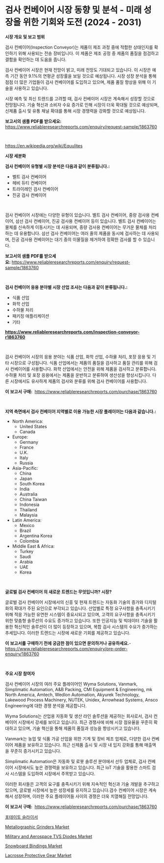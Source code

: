 <p><h1>검사 컨베이어 시장 동향 및 분석 - 미래 성장을 위한 기회와 도전 (2024 - 2031)</h1></p><p><strong>시장 개요 및 보고 범위</strong></p>
<p><p>검사 컨베이어(Inspection Conveyor)는 제품이 제조 과정 중에 적합한 상태인지를 확인하기 위해 사용되는 전송 장비입니다. 이 제품은 제조 공정 중 제품의 품질을 점검하고 결함을 확인하는 데 도움을 줍니다.</p><p>검사 컨베이어 시장은 현재 전망이 밝고, 미래 전망도 기대되고 있습니다. 이 시장은 예측 기간 동안 9.1%의 연평균 성장률을 보일 것으로 예상됩니다. 시장 성장 분석을 통해 점점 더 많은 기업들이 검사 컨베이어를 도입하고 있으며, 제품 품질 향상을 위해 이 기술을 사용하고 있습니다.</p><p>시장 예측 및 최신 트렌드를 고려할 때, 검사 컨베이어 시장은 계속해서 성장할 것으로 전망됩니다. 기술 혁신과 소비자 수요 증가로 인해 시장이 더욱 확대될 것으로 예상되며, 신제품 출시 및 유통 채널 확대를 통해 시장 경쟁력을 강화할 것으로 예상됩니다.</p></p>
<p><strong>보고서의 샘플 PDF를 받으세요:</strong> <a href="https://www.reliableresearchreports.com/enquiry/request-sample/1863760">https://www.reliableresearchreports.com/enquiry/request-sample/1863760</a></p>
<p>&nbsp;</p>
<p><a href="https://en.wikipedia.org/wiki/Equulites">https://en.wikipedia.org/wiki/Equulites</a></p>
<p><strong>시장 세분화</strong></p>
<p><strong>검사 컨베이어 유형별 시장 분석은 다음과 같이 분류됩니다.:</strong></p>
<p><ul><li>벨트 검사 컨베이어</li><li>헤비 듀티 컨베이어</li><li>트라이레인 검사 컨베이어</li><li>진공 검사 컨베이어</li></ul></p>
<p>&nbsp;</p>
<p><p>검사 컨베이어 시장에는 다양한 유형이 있습니다. 벨트 검사 컨베이어, 중량 검사용 컨베이어, 삼선 검사 컨베이어, 진공 검사용 컨베이어 등이 있습니다. 벨트 검사 컨베이어는 물체를 신속하게 이동시키는 데 사용되며, 중량 검사용 컨베이어는 무거운 물체를 처리하는 데 유용합니다. 삼선 검사 컨베이어는 여러 줄의 제품을 동시에 검사하는 데 사용되며, 진공 검사용 컨베이어는 대기 중의 이물질을 제거하여 정확한 검사를 할 수 있습니다.</p></p>
<p><strong>보고서의 샘플 PDF를 받으세요:</strong>&nbsp;<a href="https://www.reliableresearchreports.com/enquiry/request-sample/1863760">https://www.reliableresearchreports.com/enquiry/request-sample/1863760</a></p>
<p>&nbsp;</p>
<p><strong> 검사 컨베이어 응용 분야별 시장 산업 조사는 다음과 같이 분류됩니다.:</strong></p>
<p><ul><li>식품 산업</li><li>화학 산업</li><li>수하물 처리</li><li>패키징 애플리케이션</li><li>기타</li></ul></p>
<p><strong><a href="https://www.reliableresearchreports.com/inspection-conveyor-r1863760">https://www.reliableresearchreports.com/inspection-conveyor-r1863760</a></strong></p>
<p>&nbsp;</p>
<p><p>검사 컨베이어 시장의 응용 분야는 식품 산업, 화학 산업, 수하물 처리, 포장 응용 및 기타 시장으로 구성됩니다. 식품 산업에서는 제품의 품질을 검사하고 품질 관리를 위해 검사 컨베이어를 사용합니다. 화학 산업에서는 안전을 위해 제품을 검사하고 분류합니다. 수하물 처리 및 포장 응용에서는 제품을 운반하고 분류하여 생산성을 향상시킵니다. 다른 시장에서도 유사하게 제품의 검사와 분류를 위해 검사 컨베이어를 사용합니다.</p></p>
<p><strong>이 보고서 구매:</strong>&nbsp; <a href="https://www.reliableresearchreports.com/purchase/1863760">https://www.reliableresearchreports.com/purchase/1863760</a></p>
<p>&nbsp;</p>
<p><strong>지역 측면에서 검사 컨베이어 지역별로 이용 가능한 시장 플레이어는 다음과 같습니다.:</strong></p>
<p><ul>
    <li>
        North America:
        <ul>
            <li>United States</li>
            <li>Canada</li>
        </ul>
    </li>
    <li>
        Europe:
        <ul>
            <li>Germany</li>
            <li>France</li>
            <li>U.K.</li>
            <li>Italy</li>
            <li>Russia</li>
        </ul>
    </li>
    <li>
        Asia-Pacific:
        <ul>
            <li>China</li>
            <li>Japan</li>
            <li>South Korea</li>
            <li>India</li>
            <li>Australia</li>
            <li>China Taiwan</li>
            <li>Indonesia</li>
            <li>Thailand</li>
            <li>Malaysia</li>
        </ul>
    </li>
    <li>
        Latin America:
        <ul>
            <li>Mexico</li>
            <li>Brazil</li>
            <li>Argentina Korea</li>
            <li>Colombia</li>
        </ul>
    </li>
    <li>
        Middle East & Africa:
        <ul>
            <li>Turkey</li>
            <li>Saudi</li>
            <li>Arabia</li>
            <li>UAE</li>
            <li>Korea</li>
        </ul>
    </li>
    </ul></p>
<p>&nbsp;</p>
<p><strong>글로벌 검사 컨베이어 의 새로운 트렌드는 무엇입니까? 시장?</strong></p>
<p><p>글로벌 검사 컨베이어 시장에서의 신흥 및 현재 트렌드는 자동화 기술의 증가와 디지털화의 확대가 주된 요인으로 부각되고 있습니다. 산업별로 특정 요구사항을 충족시키기 위해 적응 가능한 유연한 시스템이 중요시되고 있으며, 고객의 요구사항을 충족시키기 위한 맞춤형 솔루션의 수요도 증가하고 있습니다. 또한 인공지능 및 빅데이터 기술을 활용한 혁신적인 솔루션이 더 많이 등장하고 있으며, 복합 검사 시스템의 수요가 증가하는 추세입니다. 이러한 트렌드는 시장에 새로운 기회를 제공하고 있습니다.</p></p>
<p><strong>이 보고서를 구매하기 전에 궁금한 점이 있으면 문의하거나 공유하세요.</strong>- <a href="https://www.reliableresearchreports.com/enquiry/pre-order-enquiry/1863760">https://www.reliableresearchreports.com/enquiry/pre-order-enquiry/1863760</a></p>
<p>&nbsp;</p>
<p><strong>주요 시장 참여자</strong></p>
<p><p>검사 컨베이어 시장의 여러 주요 플레이어인 Wyma Solutions, Vanmark, Simplimatic Automation, A&B Packing, CMI Equipment & Engineering, mk North America, Amtech, Wedlon Automation, Akyurek Technology, Lakewood Process Machinery, NUTEK, Unidex, Arrowhead Systems, Ansco Engineering에 대한 경쟁 분석을 제공합니다.</p><p>Wyma Solutions는 산업용 자동화 및 생산 라인 솔루션을 제공하는 회사로서, 검사 컨베이어 시장에서 강세를 보이고 있습니다. 최근 경쟁사에 비해 시장 점유율을 꾸준히 확대하고 있으며, 기술 혁신을 통해 제품의 품질과 성능을 향상시키고 있습니다.</p><p>Vanmark는 농업 및 식품 가공 산업을 위한 기계 및 장비 제조 업체로, 다양한 검사 컨베이어 제품을 보유하고 있습니다. 최근 신제품 출시 및 시장 내 입지 강화를 통해 매출액을 꾸준히 증가시키고 있습니다.</p><p>Simplimatic Automation은 자동화 및 로봇 솔루션 분야에서 선두 업체로, 검사 컨베이어 시장에서도 높은 경쟁력을 보유하고 있습니다. 최근 IoT 기술을 활용한 스마트 검사 시스템을 도입하여 시장에서 주목받고 있습니다.</p><p>이러한 회사들은 고객의 요구를 충족시키기 위해 지속적인 혁신과 기술 개발을 추구하고 있으며, 글로벌 시장에서 높은 성장세를 유지하고 있습니다.검수 컨베이어 시장은 계속해서 성장하며, 이러한 주요 플레이어들 사이의 경쟁은 더욱 치열해질 전망입니다.</p></p>
<p><strong>이 보고서 구매:</strong>&nbsp;&nbsp;<a href="https://www.reliableresearchreports.com/purchase/1863760">https://www.reliableresearchreports.com/purchase/1863760</a></p>
<p><p><a href="https://github.com/LuckeyCorbin/Market-Research-Report-List-2/blob/main/946556041579.md">포테이토 슬라이서</a></p><p><a href="https://issuu.com/reportprime-2/docs/metallographic-grinders-market-size-2030.pptx">Metallographic Grinders Market</a></p><p><a href="https://medium.com/@bethelokon998/military-and-aerospace-tvs-diodes-market-trends-and-analysis-opportunities-and-challenges-for-12ea4185f937">Military and Aerospace TVS Diodes Market</a></p><p><a href="https://github.com/angeliabkratze/Market-Research-Report-List-2/blob/main/snowboard-bindings-market.md">Snowboard Bindings Market</a></p><p><a href="https://github.com/EveKerluke2023/Market-Research-Report-List-2/blob/main/lacrosse-protective-gear-market.md">Lacrosse Protective Gear Market</a></p></p>